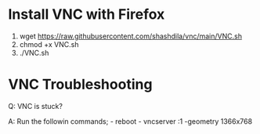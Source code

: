 
Install VNC with Firefox
=========================================

1. wget https://raw.githubusercontent.com/shashdila/vnc/main/VNC.sh
2. chmod +x VNC.sh
3. ./VNC.sh

VNC Troubleshooting
=========================================

Q: VNC is stuck?

A: Run the followin commands;
    - reboot
    - vncserver :1 -geometry 1366x768

